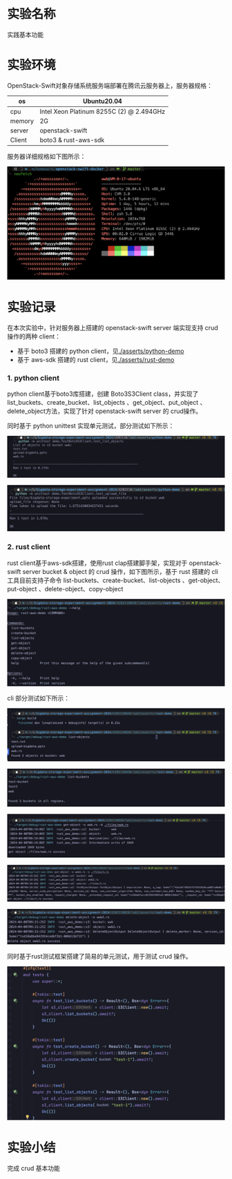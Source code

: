 # 实验名称 

实践基本功能

# 实验环境

OpenStack-Swift对象存储系统服务端部署在腾讯云服务器上，服务器规格：

| os     | Ubuntu20.04                              |
| ------ | ---------------------------------------- |
| cpu    | Intel Xeon Platinum 8255C (2) @ 2.494GHz |
| memory | 2G                                       |
| server | openstack-swift                          |
| Client | boto3 & rust-aws-sdk                     |

服务器详细规格如下图所示：

![](./figures/服务器规格.png)

# 实验记录 

在本次实验中，针对服务器上搭建的 openstack-swift server 端实现支持 crud 操作的两种 client：

- 基于 boto3 搭建的 python client，见[./asserts/python-demo](./asserts/python-demo)
- 基于 aws-sdk 搭建的 rust client，见[./asserts/rust-demo](./asserts/rust-demo)

### 1. python client

python client基于boto3库搭建，创建 Boto3S3Client class，并实现了list_buckets、create_bucket、list_objects 、get_object、put_object 、delete_object方法，实现了针对 openstack-swift server 的 crud操作。

同时基于 python unittest 实现单元测试，部分测试如下所示：

![](./figures/python-实验记录1.png)

![](./figures/python-实验记录2.png)

### 2. rust client

rust client基于aws-sdk搭建，使用rust clap搭建脚手架，实现对于 openstack-swift server bucket & object 的 crud 操作，如下图所示，基于 rust 搭建的 cli 工具目前支持子命令 list-buckets、create-bucket、list-objects 、get-object、put-object 、delete-object、copy-object  

![](./figures/rust-实验记录1.png)

cli 部分测试如下所示：

![](./figures/rust-实验记录2.png)

![](./figures/rust-实验记录3.png)

![](./figures/rust-实验记录4.png)

![](./figures/rust-实验记录5.png)

![](./figures/rust-实验记录6.png)

同时基于rust测试框架搭建了简易的单元测试，用于测试 crud 操作。

![](./figures/rust-测试.png)

# 实验小结

完成 crud 基本功能
